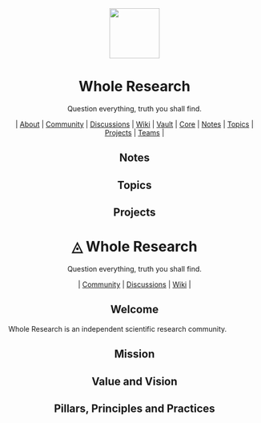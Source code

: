 <div align="center">
  <img height="100" src="https://user-images.githubusercontent.com/30322894/198070466-1c0eeca5-c7d9-4ec5-9e5f-eff2f8183f3b.png"/>
  <h1>Whole Research</h1>
  <p>Question everything, truth you shall find.</p>
  | <a href="https://github.com/WholeResearch/.github">About</a> | <a href="https://github.com/WholeResearch/community">Community</a> | <a href="https://github.com/orgs/WholeResearch/discussions">Discussions</a> | <a href="https://github.com/WholeResearch/community/wiki">Wiki</a> | <a href="https://github.com/WholeResearch/vault">Vault</a> | <a href="https://github.com/WholeResearch/core">Core</a> | <a href="https://github.com/WholeResearch/notes">Notes</a> | <a href="https://github.com/WholeResearch/topics">Topics</a> | <a href="https://github.com/WholeResearch/projects">Projects</a> | <a href="https://github.com/WholeResearch/teams">Teams</a> | 

<h2>Notes</h2>
<h2>Topics</h2>
<h2>Projects</h2>

</div>



<h1 align="center">◬ Whole Research</h1>
<p align="center">Question everything, truth you shall find.</p>
<p align="center">| <a href="https://github.com/WholeResearch/community">Community</a> | <a href="https://github.com/orgs/WholeResearch/discussions">Discussions</a> | <a href="https://github.com/WholeResearch/community/wiki">Wiki</a> |</p>

<h2 align="center">Welcome</h2>

Whole Research is an independent scientific research community. 

<h2 align="center">Mission</h2>



<h2 align="center">Value and Vision</h2>


<h2 align="center">Pillars, Principles and Practices</h2>
